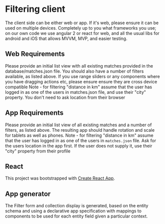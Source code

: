 # Filtering client

The client side can be either web or app. If it's web, please ensure it can be used on multiple devices. Completely up to you what frameworks you use; on our own code we use angular 2 or react for web, and all the usual libs for android and iOS that allows MVVM, MVP, and easier testing.

## Web Requirements

Please provide an initial list view with all existing matches provided in the database/matches.json file. You should also have a number of filters available, as listed above. If you use range sliders or any components where you have dragging actions etc, please ensure ensure they are cross device compatible Note - for filtering "distance in km" assume that the user has logged in as one of the users in matches.json file, and use their "city" property. You don't need to ask location from their browser

## App Requirements

Please provide an initial list view of all existing matches and a number of filters, as listed above. The resulting app should handle rotation and scale for tablets as well as phones. Note - for filtering "distance in km" assume that the user has logged in as one of the users in `matches.json` file. Ask for the users location in the app first. If the user does not supply it, use their "city" property from their profile

## React

This project was bootstrapped with [Create React App](https://github.com/facebookincubator/create-react-app).

## App generator

The Filter form and collection display is generated, based on the entity schema and using a declarative app specification with mappings to components to be used for each entity field given a particular context.
